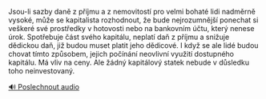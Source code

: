 
Jsou-li sazby daně z příjmu a z nemovitostí pro velmi bohaté lidi nadměrně vysoké, může se kapitalista rozhodnout, že bude nejrozumnější ponechat si veškeré své prostředky v hotovosti nebo na bankovním účtu, který nenese úrok. Spotřebuje část svého kapitálu, neplatí daň z příjmu a snižuje dědickou daň, již budou muset platit jeho dědicové. I když se ale lidé budou chovat tímto způsobem, jejich počínání neovlivní využití dostupného kapitálu. Má vliv na ceny. Ale žádný kapitálový statek nebude v důsledku toho neinvestovaný.

[🔊 Poslechnout audio](/data/7-paragraphs/audio/chapter_162/para_001-Jsou-li-sazby-dan-z-pjmu-a-z-nemovitost-pro-ve.mp3)
